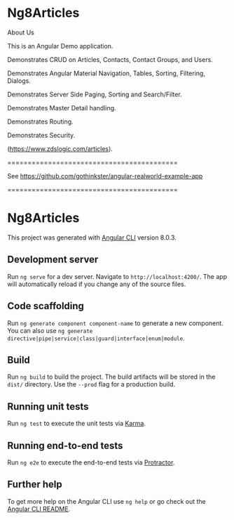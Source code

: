Ng8Articles
==========================================

About Us

This is an Angular Demo application.

Demonstrates CRUD on Articles, Contacts, Contact Groups, and Users.

Demonstrates Angular Material Navigation, Tables, Sorting, Filtering, Dialogs.

Demonstrates Server Side Paging, Sorting and Search/Filter.

Demonstrates Master Detail handling.

Demonstrates Routing.

Demonstrates Security.

(https://www.zdslogic.com/articles).

==========================================

See https://github.com/gothinkster/angular-realworld-example-app

==========================================

# Ng8Articles

This project was generated with [Angular CLI](https://github.com/angular/angular-cli) version 8.0.3.

## Development server

Run `ng serve` for a dev server. Navigate to `http://localhost:4200/`. The app will automatically reload if you change any of the source files.

## Code scaffolding

Run `ng generate component component-name` to generate a new component. You can also use `ng generate directive|pipe|service|class|guard|interface|enum|module`.

## Build

Run `ng build` to build the project. The build artifacts will be stored in the `dist/` directory. Use the `--prod` flag for a production build.

## Running unit tests

Run `ng test` to execute the unit tests via [Karma](https://karma-runner.github.io).

## Running end-to-end tests

Run `ng e2e` to execute the end-to-end tests via [Protractor](http://www.protractortest.org/).

## Further help

To get more help on the Angular CLI use `ng help` or go check out the [Angular CLI README](https://github.com/angular/angular-cli/blob/master/README.md).
